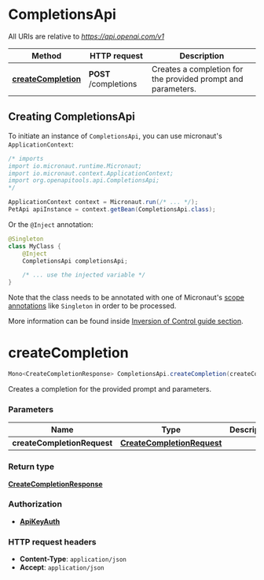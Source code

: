 # CompletionsApi

All URIs are relative to *https://api.openai.com/v1*

| Method | HTTP request | Description |
|------------- | ------------- | -------------|
| [**createCompletion**](CompletionsApi.md#createCompletion) | **POST** /completions | Creates a completion for the provided prompt and parameters. |


## Creating CompletionsApi

To initiate an instance of `CompletionsApi`, you can use micronaut's `ApplicationContext`:
```java
/* imports
import io.micronaut.runtime.Micronaut;
import io.micronaut.context.ApplicationContext;
import org.openapitools.api.CompletionsApi;
*/

ApplicationContext context = Micronaut.run(/* ... */);
PetApi apiInstance = context.getBean(CompletionsApi.class);
```

Or the `@Inject` annotation:
```java
@Singleton
class MyClass {
    @Inject
    CompletionsApi completionsApi;

    /* ... use the injected variable */
}
```
Note that the class needs to be annotated with one of Micronaut's [scope annotations](https://docs.micronaut.io/latest/guide/#scopes) like `Singleton` in order to be processed.

More information can be found inside [Inversion of Control guide section](https://docs.micronaut.io/latest/guide/#ioc).

<a id="createCompletion"></a>
# **createCompletion**
```java
Mono<CreateCompletionResponse> CompletionsApi.createCompletion(createCompletionRequest)
```

Creates a completion for the provided prompt and parameters.

### Parameters
| Name | Type | Description  | Notes |
|------------- | ------------- | ------------- | -------------|
| **createCompletionRequest** | [**CreateCompletionRequest**](CreateCompletionRequest.md)|  | |


### Return type
[**CreateCompletionResponse**](CreateCompletionResponse.md)

### Authorization
* **[ApiKeyAuth](auth.md#ApiKeyAuth)**

### HTTP request headers
 - **Content-Type**: `application/json`
 - **Accept**: `application/json`

